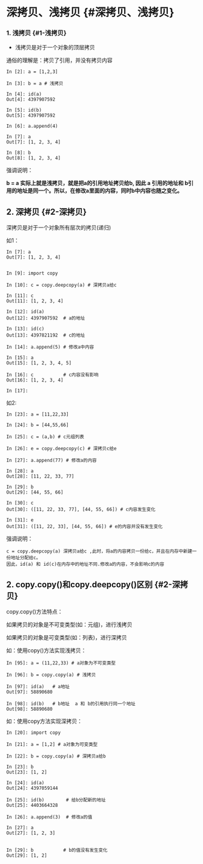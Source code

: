 # 深拷贝、浅拷贝 {#深拷贝、浅拷贝}

### 1. 浅拷贝 {#1-浅拷贝}

* 浅拷贝是对于一个对象的顶层拷贝

通俗的理解是：拷贝了引用，并没有拷贝内容

```
In [2]: a = [1,2,3]

In [3]: b = a # 浅拷贝

In [4]: id(a)
Out[4]: 4397907592

In [5]: id(b)
Out[5]: 4397907592

In [6]: a.append(4)

In [7]: a
Out[7]: [1, 2, 3, 4]

In [8]: b
Out[8]: [1, 2, 3, 4]
```

强调说明：

**b = a 实际上就是浅拷贝，就是把a的引用地址拷贝给b, 因此 a 引用的地址和 b引用的地址是同一个。所以，在修改a里面的内容，同时b中内容也随之变化。**

## 2. 深拷贝 {#2-深拷贝}

深拷贝是对于一个对象所有层次的拷贝\(递归\)

如1：

```
In [7]: a
Out[7]: [1, 2, 3, 4]


In [9]: import copy

In [10]: c = copy.deepcopy(a) # 深拷贝a给c

In [11]: c
Out[11]: [1, 2, 3, 4]

In [12]: id(a)
Out[12]: 4397907592  # a的地址

In [13]: id(c)
Out[13]: 4397821192  # c的地址

In [14]: a.append(5) # 修改a中内容

In [15]: a
Out[15]: [1, 2, 3, 4, 5]

In [16]: c           # c内容没有影响
Out[16]: [1, 2, 3, 4]

In [17]:
```

如2:

```
In [23]: a = [11,22,33]

In [24]: b = [44,55,66]

In [25]: c = (a,b) # c元组列表

In [26]: e = copy.deepcopy(c) # 深拷贝c给e

In [27]: a.append(77) # 修改a的内容

In [28]: a
Out[28]: [11, 22, 33, 77]

In [29]: b
Out[29]: [44, 55, 66]

In [30]: c
Out[30]: ([11, 22, 33, 77], [44, 55, 66]) # c内容发生变化

In [31]: e
Out[31]: ([11, 22, 33], [44, 55, 66]) # e的内容并没有发生变化
```

强调说明：

```
c = copy.deepcopy(a) 深拷贝a给c ,此时，将a的内容拷贝一份给c，并且在内存中新建一份地址分配给c。
因此，id(a) 和 id(c)在内存中的地址不同.修改a的内容，不会影响c的内容
```

## 2. copy.copy\(\)和copy.deepcopy\(\)区别 {#2-深拷贝}

copy.copy\(\)方法特点：

如果拷贝的对象是不可变类型\(如：元组\)，进行浅拷贝

如果拷贝的对象是可变类型\(如：列表\)，进行深拷贝

如：使用copy\(\)方法实现浅拷贝：

```
In [95]: a = (11,22,33) # a对象为不可变类型

In [96]: b = copy.copy(a) # 浅拷贝

In [97]: id(a)   # a地址
Out[97]: 58890680

In [98]: id(b)   # b地址  a 和 b的引用执行同一个地址
Out[98]: 58890680
```

如：使用copy方法实现深拷贝：

```
In [20]: import copy

In [21]: a = [1,2] # a对象为可变类型

In [22]: b = copy.copy(a) # 深拷贝a给b

In [23]: b
Out[23]: [1, 2]

In [24]: id(a)
Out[24]: 4397059144

In [25]: id(b)        # 给b分配新的地址
Out[25]: 4403664328

In [26]: a.append(3)  # 修改a的值

In [27]: a
Out[27]: [1, 2, 3]


In [29]: b           # b的值没有发生变化
Out[29]: [1, 2]
```



